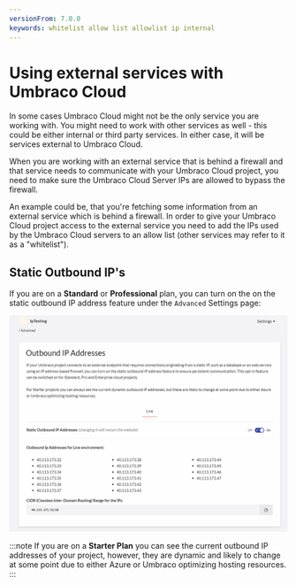 ```yaml
---
versionFrom: 7.0.0
keywords: whitelist allow list allowlist ip internal
---
```


# Using external services with Umbraco Cloud

In some cases Umbraco Cloud might not be the only service you are working with. You might need to work with other services as well - this could be either internal or third party services. In either case, it will be services external to Umbraco Cloud.

When you are working with an external service that is behind a firewall and that service needs to communicate with your Umbraco Cloud project, you need to make sure the Umbraco Cloud Server IPs are allowed to bypass the firewall.

An example could be, that you're fetching some information from an external service which is behind a firewall. In order to give your Umbraco Cloud project access to the external service you need to add the IPs used by the Umbraco Cloud servers to an allow list (other services may refer to it as a "whitelist").

## Static Outbound IP's

If you are on a **Standard** or **Professional** plan, you can turn on the on the static outbound IP address feature under the `Advanced` Settings page:

![Static Outbound IP's](images/Static_IPs.png)

:::note
If you are on a **Starter Plan** you can see the current outbound IP addresses of your project, however, they are dynamic and likely to change at some point due to either Azure or Umbraco optimizing hosting resources.
:::